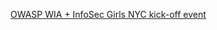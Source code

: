 [OWASP WIA + InfoSec Girls NYC kick-off event](https://www.meetup.com/womeninappsec/events/266965314/)
